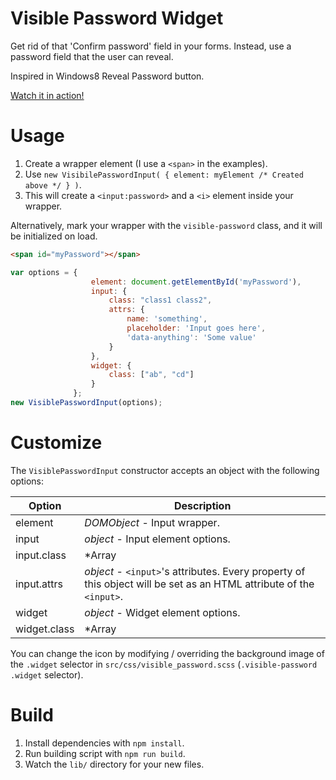 Visible Password Widget
===

Get rid of that 'Confirm password' field in your forms. Instead, use a password field that the user can reveal.

Inspired in Windows8 Reveal Password button.

[Watch it in action!](http://jsfiddle.net/2yrbcng0/)

# Usage

1. Create a wrapper element (I use a `<span>` in the examples).
2. Use `new VisibilePasswordInput( { element: myElement /* Created above */ } )`.
3. This will create a `<input:password>` and a `<i>` element inside your wrapper.

Alternatively, mark your wrapper with the `visible-password` class, and it will be initialized on load.

```html
<span id="myPassword"></span>
```
```javascript
var options = {
                  element: document.getElementById('myPassword'),
                  input: {
                      class: "class1 class2",
                      attrs: {
                          name: 'something',
                          placeholder: 'Input goes here',
                          'data-anything': 'Some value'
                      }
                  },
                  widget: {
                      class: ["ab", "cd"]
                  }
              };
new VisiblePasswordInput(options);
```
 
# Customize

The `VisiblePasswordInput` constructor accepts an object with the following options:

Option | Description
--- | ---
element | *DOMObject* - Input wrapper.
input | *object* - Input element options.
input.class | *Array | string* - Class or list of classes to be applied to the `<input>` element.
input.attrs | *object* - `<input>`'s attributes. Every property of this object will be set as an HTML attribute of the `<input>`.
widget | *object* - Widget element options.
widget.class | *Array | string* - Class or list of classes to be applied to the `<i.widget>` element.

You can change the icon by modifying / overriding the background image of the `.widget` selector in 
`src/css/visible_password.scss` (`.visible-password .widget` selector).

# Build

1. Install dependencies with `npm install`.
2. Run building script with `npm run build`.
3. Watch the `lib/` directory for your new files.